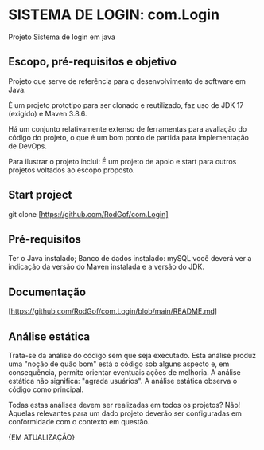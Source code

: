 # SISTEMA DE LOGIN: com.Login
 Projeto Sistema de login em java

 ## Escopo, pré-requisitos e objetivo

Projeto que serve de referência para o desenvolvimento de software em Java.

É um projeto prototipo para ser clonado e reutilizado, faz uso de JDK 17 (exigido) e Maven 3.8.6.

Há um conjunto relativamente extenso de ferramentas para avaliação do código do projeto, o que é um bom ponto de partida para implementação de DevOps.

Para ilustrar o projeto inclui: É um projeto de apoio e start para outros projetos voltados ao escopo proposto.

## Start project
git clone [https://github.com/RodGof/com.Login]

## Pré-requisitos
Ter o Java instalado;
Banco de dados instalado: mySQL
você deverá ver a indicação da versão do Maven instalada e a versão do JDK.

## Documentação
[https://github.com/RodGof/com.Login/blob/main/README.md]

## Análise estática
Trata-se da análise do código sem que seja executado. Esta análise produz uma "noção de quão bom" está o código sob alguns aspecto e, em consequência, permite orientar eventuais ações de melhoria. A análise estática não significa: "agrada usuários". A análise estática observa o código como principal.

Todas estas análises devem ser realizadas em todos os projetos? Não! Aquelas relevantes para um dado projeto deverão ser configuradas em conformidade com o contexto em questão.

{EM ATUALIZAÇÃO}
